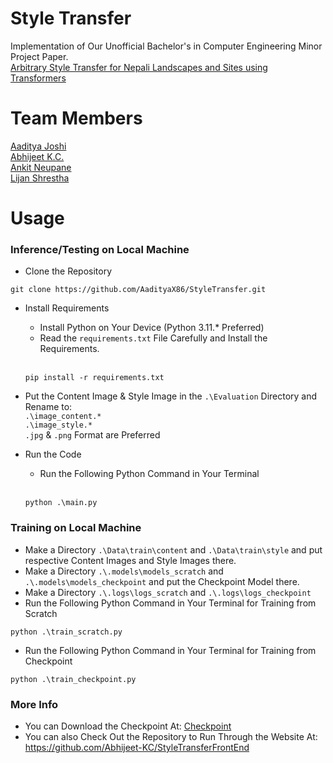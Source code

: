 # Style Transfer

Implementation of Our Unofficial Bachelor's in Computer Engineering Minor Project Paper.<br>
[Arbitrary Style Transfer for Nepali Landscapes and Sites using Transformers](https://drive.google.com/drive/folders/1FehV76RhBkTTr-fYzuRLq1Juu4DtJVnC?usp=sharing)


# Team Members
[Aaditya Joshi](https://github.com/AadityaX86)<br>
[Abhijeet K.C.](https://github.com/Abhijeet-KC)<br> 
[Ankit Neupane](https://github.com/AnkitNeupane007)<br>
[Lijan Shrestha](https://github.com/Lijan09)

# Usage
### Inference/Testing on Local Machine
- Clone the Repository<br>
```
git clone https://github.com/AadityaX86/StyleTransfer.git
```
- Install Requirements<br>
    - Install Python on Your Device (Python 3.11.*  Preferred)
    - Read the `requirements.txt` File Carefully and Install the Requirements.<br><br>
    ```
    pip install -r requirements.txt
    ```
- Put the Content Image & Style Image in the `.\Evaluation` Directory and Rename to:<br>
`.\image_content.*`<br>
`.\image_style.*`<br>
`.jpg` & `.png` Format are Preferred

- Run the Code
    - Run the Following Python Command in Your Terminal<br><br>
    ```
    python .\main.py
    ```
### Training on Local Machine
- Make a Directory `.\Data\train\content` and `.\Data\train\style` and put respective Content Images and Style Images there.
- Make a Directory `.\.models\models_scratch` and `.\.models\models_checkpoint` and put the Checkpoint Model there.
- Make a Directory `.\.logs\logs_scratch` and `.\.logs\logs_checkpoint`
- Run the Following Python Command in Your Terminal for Training from Scratch
```
python .\train_scratch.py
```
- Run the Following Python Command in Your Terminal for Training from Checkpoint
```
python .\train_checkpoint.py
```
### More Info

- You can Download the Checkpoint At: [Checkpoint](https://drive.google.com/drive/folders/1UO77oZv8S5HGPnhdRRZnYzc43GS0R7WO?usp=drive_link)
- You can also Check Out the Repository to Run Through the Website At: https://github.com/Abhijeet-KC/StyleTransferFrontEnd
